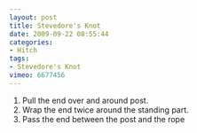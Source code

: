 ```yaml
---
layout: post
title: Stevedore's Knot
date: 2009-09-22 08:55:44
categories:
- Hitch
tags:
- Stevedore's Knot
vimeo: 6677456
---
```


1. Pull the end over and around post.
1. Wrap the end twice around the standing part.
1. Pass the end between the post and the rope

